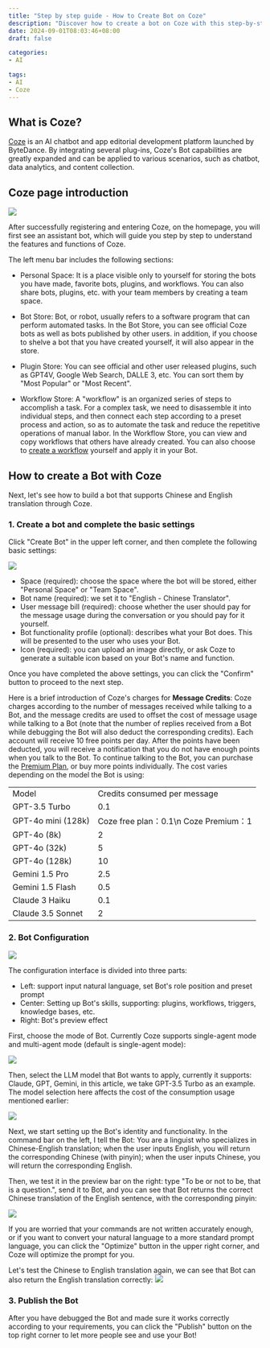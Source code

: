 ```yaml
---
title: "Step by step guide - How to Create Bot on Coze"
description: "Discover how to create a bot on Coze with this step-by-step guide."
date: 2024-09-01T08:03:46+08:00
draft: false

categories:
- AI

tags:
- AI
- Coze
---
```




## What is Coze?

[Coze](https://www.coze.com/) is an AI chatbot and app editorial development platform launched by ByteDance. By integrating several plug-ins, Coze's Bot capabilities are greatly expanded and can be applied to various scenarios, such as chatbot, data analytics, and content collection.

## Coze page introduction


![](coze-interface.png)

After successfully registering and entering Coze, on the homepage, you will first see an assistant bot, which will guide you step by step to understand the features and functions of Coze.

The left menu bar includes the following sections:

- Personal Space:
It is a place visible only to yourself for storing the bots you have made, favorite bots, plugins, and workflows. You can also share bots, plugins, etc. with your team members by creating a team space.

- Bot Store:
Bot, or robot, usually refers to a software program that can perform automated tasks. In the Bot Store, you can see official Coze bots as well as bots published by other users. in addition, if you choose to shelve a bot that you have created yourself, it will also appear in the store.

- Plugin Store:
You can see official and other user released plugins, such as GPT4V, Google Web Search, DALLE 3, etc. You can sort them by "Most Popular" or "Most Recent".

- Workflow Store:
A "workflow" is an organized series of steps to accomplish a task. For a complex task, we need to disassemble it into individual steps, and then connect each step according to a preset process and action, so as to automate the task and reduce the repetitive operations of manual labor. In the Workflow Store, you can view and copy workflows that others have already created. You can also choose to [create a workflow](https://chloevolution.com/posts/how-to-create-a-workflow-in-coze/) yourself and apply it in your Bot.


## How to create a Bot with Coze

Next, let's see how to build a bot that supports Chinese and English translation through Coze.

### 1. Create a bot and complete the basic settings

Click "Create Bot" in the upper left corner, and then complete the following basic settings:

![](coze-create-bot.png)

- Space (required): choose the space where the bot will be stored, either "Personal Space" or "Team Space".
- Bot name (required): we set it to "English - Chinese Translator".
- User message bill (required): choose whether the user should pay for the message usage during the conversation or you should pay for it yourself.
- Bot functionality profile (optional): describes what your Bot does. This will be presented to the user who uses your Bot.
- Icon (required): you can upload an image directly, or ask Coze to generate a suitable icon based on your Bot's name and function.

Once you have completed the above settings, you can click the "Confirm" button to proceed to the next step.

Here is a brief introduction of Coze's charges for **Message Credits**:
Coze charges according to the number of messages received while talking to a Bot, and the message credits are used to offset the cost of message usage while talking to a Bot (note that the number of replies received from a Bot while debugging the Bot will also deduct the corresponding credits).
Each account will receive 10 free points per day. After the points have been deducted, you will receive a notification that you do not have enough points when you talk to the Bot. To continue talking to the Bot, you can purchase the [Premium Plan](https://www.coze.com/premium), or buy more points individually.
The cost varies depending on the model the Bot is using:

<table>
    <tr>
        <td>Model</td>
        <td>Credits consumed per message</td>
   </tr>
    <tr>
        <td>GPT-3.5 Turbo</td>
        <td>0.1</td>
   </tr>
    <tr>
        <td>GPT-4o mini (128k)</td>
        <td>Coze free plan：0.1\n Coze Premium：1</td>
   </tr>
    <tr>
        <td>GPT-4o (8k)</td>
        <td>2</td>
   </tr>
    <tr>
        <td>GPT-4o (32k)</td>
        <td>5</td>
   </tr>
    <tr>
        <td>GPT-4o (128k)</td>
        <td>10</td>
   </tr>
    <tr>
        <td>Gemini 1.5 Pro</td>
        <td>2.5</td>
   </tr>
    <tr>
        <td>Gemini 1.5 Flash</td>
        <td>0.5</td>
   </tr>
    <tr>
        <td>Claude 3 Haiku</td>
        <td>0.1</td>
   </tr>
    <tr>
        <td>Claude 3.5 Sonnet</td>
        <td>2</td>
   </tr>
</table>

### 2. Bot Configuration

![](coze-create-bot-arrangement.png)

The configuration interface is divided into three parts:
- Left: support input natural language, set Bot's role position and preset prompt
- Center: Setting up Bot's skills, supporting: plugins, workflows, triggers, knowledge bases, etc.
- Right: Bot's preview effect

First, choose the mode of Bot. Currently Coze supports single-agent mode and multi-agent mode (default is single-agent mode):

![](coze-select-mode.png)


Then, select the LLM model that Bot wants to apply, currently it supports: Claude, GPT, Gemini, in this article, we take GPT-3.5 Turbo as an example. The model selection here affects the cost of the consumption usage mentioned earlier:

![](coze-select-model.png)

Next, we start setting up the Bot's identity and functionality. In the command bar on the left, I tell the Bot: You are a linguist who specializes in Chinese-English translation; when the user inputs English, you will return the corresponding Chinese (with pinyin); when the user inputs Chinese, you will return the corresponding English. 


Then, we test it in the preview bar on the right: type "To be or not to be, that is a question.", send it to Bot, and you can see that Bot returns the correct Chinese translation of the English sentence, with the corresponding pinyin:

![](english-to-chinese-test-result.png)

If you are worried that your commands are not written accurately enough, or if you want to convert your natural language to a more standard prompt language, you can click the "Optimize" button in the upper right corner, and Coze will optimize the prompt for you.

Let's test the Chinese to English translation again, we can see that Bot can also return the English translation correctly:
![](chinese-to-english-test-result.png)


### 3. Publish the Bot

After you have debugged the Bot and made sure it works correctly according to your requirements, you can click the "Publish" button on the top right corner to let more people see and use your Bot!